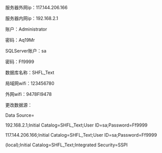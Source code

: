 服务器外网ip：117.144.206.166

服务器内网ip：192.168.2.1

账户：Administrator

密码：Aq19Mr

SQLServer账户：sa

密码：Ff9999

数据库名称：SHFL_Text

局域网wifi：123456780

外网wifi：9478Fl9478

更改数据源：

Data Source=

192.168.2.1;Initial Catalog=SHFL_Text;User ID=sa;Password=Ff9999

117.144.206.166;Initial Catalog=SHFL_Text;User ID=sa;Password=Ff9999

(local);Initial Catalog=SHFL_Text;Integrated Security=SSPI